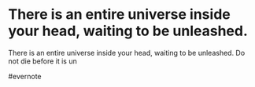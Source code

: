 # There is an entire universe inside your head, waiting to be unleashed.

There is an entire universe inside your head, waiting to be unleashed. Do not die before it is un

\#evernote

